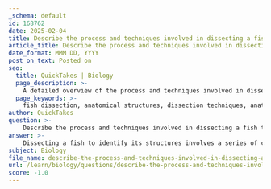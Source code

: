 ```yaml
---
_schema: default
id: 168762
date: 2025-02-04
title: Describe the process and techniques involved in dissecting a fish to identify its structures.
article_title: Describe the process and techniques involved in dissecting a fish to identify its structures.
date_format: MMM DD, YYYY
post_on_text: Posted on
seo:
  title: QuickTakes | Biology
  page_description: >-
    A detailed overview of the process and techniques involved in dissecting a fish to identify its anatomical structures, emphasizing the tools required, methods for exposing organs, and understanding fish physiology.
  page_keywords: >-
    fish dissection, anatomical structures, dissection techniques, anatomy identification, surgical tools, gill examination, internal organs, respiratory adaptations, evolutionary biology, comparative anatomy
author: QuickTakes
question: >-
    Describe the process and techniques involved in dissecting a fish to identify its structures.
answer: >-
    Dissecting a fish to identify its structures involves a series of careful techniques and processes that allow for a detailed examination of its anatomy. Here’s a comprehensive overview of the dissection process and the techniques involved:\n\n### 1. Preparation\nBefore starting the dissection, gather the necessary tools, which typically include:\n- Scissors or scalpels\n- Forceps\n- Dissection pins\n- A dissection tray or board\n- Gloves for hygiene and safety\n\n### 2. Making Incisions\nThe first step in the dissection process is to make incisions to open the body cavity:\n- **Position the Fish**: Place the fish on its side in the dissection tray.\n- **Initial Cut**: Use scissors or a scalpel to make a shallow incision along the ventral (belly) side of the fish, starting from the anal fin and moving towards the head. Be careful to avoid cutting too deeply to prevent damage to internal organs.\n\n### 3. Exposing Internal Structures\nOnce the body cavity is opened, gently lift the flaps of skin and muscle to expose the internal organs:\n- **Identify Major Organs**: Look for the heart, liver, swim bladder, and intestines. Each organ has a distinct appearance and location, which can be identified with practice.\n\n### 4. Removing Gills\nTo study the gills, which are crucial for gas exchange, follow these steps:\n- **Cutting the Operculum**: Carefully cut around the operculum (the bony cover protecting the gills) to expose the gill arches. This is essential for observing the gill structure and function.\n- **Gill Examination**: Note the number of gill arches (typically three on each side, totaling six, although some species may have four). Observe their coloration, which is often dark due to a rich blood supply.\n\n### 5. Identifying and Labeling Organs\nAs you examine the internal structures, it is helpful to label each organ:\n- **Use Dissection Pins**: Pin the organs in place for better visibility and to prevent them from moving during examination.\n- **Take Notes**: Document the location and appearance of each organ, which aids in understanding their functions and relationships within the fish's anatomy.\n\n### 6. Observing Water Flow Mechanisms\nUnderstanding the respiratory adaptations of fish is crucial:\n- **Water Flow and Gas Exchange**: Observe how the fish intakes water through its mouth, closes the back of the throat, and forces water over the gills. This process is vital for oxygen intake and carbon dioxide expulsion.\n- **Operculum Function**: Note how the operculum opens and closes to regulate water flow, creating pressure differences that facilitate gas exchange.\n\n### 7. Comparative Anatomy\nIf possible, compare the anatomy of the dissected fish with other species to understand evolutionary adaptations:\n- **Different Species**: Larger fish, such as sharks, may have different adaptations for maintaining water flow over their gills, often requiring continuous swimming.\n\n### Conclusion\nDissection techniques provide valuable hands-on experience and enhance the understanding of biological systems. By carefully following these steps, one can effectively identify and study the various structures within a fish, gaining insights into its anatomy and physiology. This process not only aids in educational purposes but also contributes to a deeper appreciation of aquatic life and its adaptations.
subject: Biology
file_name: describe-the-process-and-techniques-involved-in-dissecting-a-fish-to-identify-its-structures.md
url: /learn/biology/questions/describe-the-process-and-techniques-involved-in-dissecting-a-fish-to-identify-its-structures
score: -1.0
---
```


&nbsp;